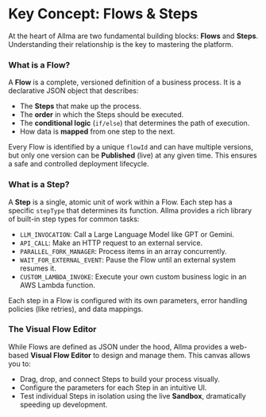 # Key Concept: Flows & Steps

At the heart of Allma are two fundamental building blocks: **Flows** and **Steps**. Understanding their relationship is the key to mastering the platform.

### What is a Flow?

A **Flow** is a complete, versioned definition of a business process. It is a declarative JSON object that describes:
- The **Steps** that make up the process.
- The **order** in which the Steps should be executed.
- The **conditional logic** (`if/else`) that determines the path of execution.
- How data is **mapped** from one step to the next.

Every Flow is identified by a unique `flowId` and can have multiple versions, but only one version can be **Published** (live) at any given time. This ensures a safe and controlled deployment lifecycle.

### What is a Step?

A **Step** is a single, atomic unit of work within a Flow. Each step has a specific `stepType` that determines its function. Allma provides a rich library of built-in step types for common tasks:

- `LLM_INVOCATION`: Call a Large Language Model like GPT or Gemini.
- `API_CALL`: Make an HTTP request to an external service.
- `PARALLEL_FORK_MANAGER`: Process items in an array concurrently.
- `WAIT_FOR_EXTERNAL_EVENT`: Pause the Flow until an external system resumes it.
- `CUSTOM_LAMBDA_INVOKE`: Execute your own custom business logic in an AWS Lambda function.

Each step in a Flow is configured with its own parameters, error handling policies (like retries), and data mappings.

### The Visual Flow Editor

While Flows are defined as JSON under the hood, Allma provides a web-based **Visual Flow Editor** to design and manage them. This canvas allows you to:
- Drag, drop, and connect Steps to build your process visually.
- Configure the parameters for each Step in an intuitive UI.
- Test individual Steps in isolation using the live **Sandbox**, dramatically speeding up development.